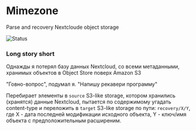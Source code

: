 # Mimezone
Parse and recovery Nextcloude object storage

![Status](https://github.com/CrazyLionHeart/Mimezon/workflows/Python%20application/badge.svg)


### Long story short

Однажды я потерял базу данных Nextcloud, со всеми метаданными, хранимых объектов в Object Store поверх Amazon S3

"Говно-вопрос", подумал я. "Напишу рекавери программу"

Перебирает элементы в `source` S3-like storage, котором хранились (хранятся) данные Nextcloud, пытается по содержимому угадать content-type и переложить в `target` S3-like storage по пути: `recovery/X/Y`, где X - дата последней модификации исходного объекта, Y - ключ/имя объекта c предположительным расширеним.